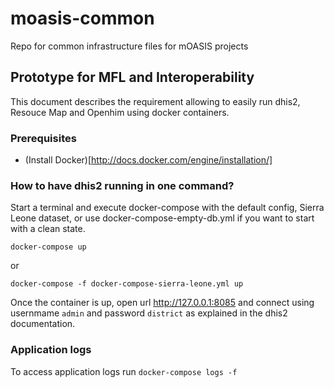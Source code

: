 # moasis-common
Repo for common infrastructure files for mOASIS projects

## Prototype for MFL and Interoperability

This document describes the requirement allowing to easily run dhis2, Resouce Map and Openhim using docker containers.

### Prerequisites

* (Install Docker)[http://docs.docker.com/engine/installation/]

### How to have dhis2 running in one command?

Start a terminal and execute docker-compose with the default config, Sierra Leone dataset, or use docker-compose-empty-db.yml if you want to start with a clean state.

`docker-compose up`

or

`docker-compose -f docker-compose-sierra-leone.yml up`

Once the container is up, open url http://127.0.0.1:8085 and connect using usernmame `admin` and password `district` as explained in the dhis2 documentation.

### Application logs

To access application logs run `docker-compose logs -f`